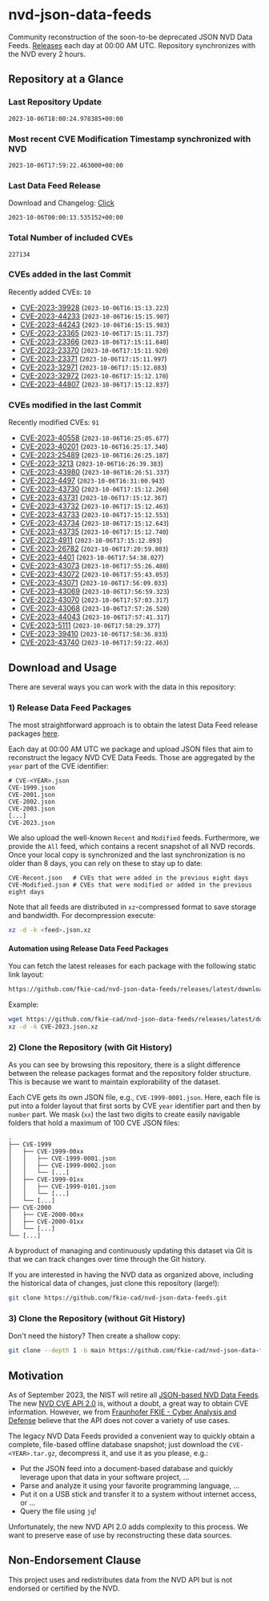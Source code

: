 # nvd-json-data-feeds

Community reconstruction of the soon-to-be deprecated JSON NVD Data Feeds. 
[Releases](https://github.com/fkie-cad/nvd-json-data-feeds/releases/latest) each day at 00:00 AM UTC.
Repository synchronizes with the NVD every 2 hours.

## Repository at a Glance

### Last Repository Update

```plain
2023-10-06T18:00:24.978385+00:00
```

### Most recent CVE Modification Timestamp synchronized with NVD

```plain
2023-10-06T17:59:22.463000+00:00
```

### Last Data Feed Release

Download and Changelog: [Click](https://github.com/fkie-cad/nvd-json-data-feeds/releases/latest)

```plain
2023-10-06T00:00:13.535152+00:00
```

### Total Number of included CVEs

```plain
227134
```

### CVEs added in the last Commit

Recently added CVEs: `10`

* [CVE-2023-39928](CVE-2023/CVE-2023-399xx/CVE-2023-39928.json) (`2023-10-06T16:15:13.223`)
* [CVE-2023-44233](CVE-2023/CVE-2023-442xx/CVE-2023-44233.json) (`2023-10-06T16:15:15.907`)
* [CVE-2023-44243](CVE-2023/CVE-2023-442xx/CVE-2023-44243.json) (`2023-10-06T16:15:15.983`)
* [CVE-2023-23365](CVE-2023/CVE-2023-233xx/CVE-2023-23365.json) (`2023-10-06T17:15:11.737`)
* [CVE-2023-23366](CVE-2023/CVE-2023-233xx/CVE-2023-23366.json) (`2023-10-06T17:15:11.840`)
* [CVE-2023-23370](CVE-2023/CVE-2023-233xx/CVE-2023-23370.json) (`2023-10-06T17:15:11.920`)
* [CVE-2023-23371](CVE-2023/CVE-2023-233xx/CVE-2023-23371.json) (`2023-10-06T17:15:11.997`)
* [CVE-2023-32971](CVE-2023/CVE-2023-329xx/CVE-2023-32971.json) (`2023-10-06T17:15:12.083`)
* [CVE-2023-32972](CVE-2023/CVE-2023-329xx/CVE-2023-32972.json) (`2023-10-06T17:15:12.170`)
* [CVE-2023-44807](CVE-2023/CVE-2023-448xx/CVE-2023-44807.json) (`2023-10-06T17:15:12.837`)


### CVEs modified in the last Commit

Recently modified CVEs: `91`

* [CVE-2023-40558](CVE-2023/CVE-2023-405xx/CVE-2023-40558.json) (`2023-10-06T16:25:05.677`)
* [CVE-2023-40201](CVE-2023/CVE-2023-402xx/CVE-2023-40201.json) (`2023-10-06T16:25:17.340`)
* [CVE-2023-25489](CVE-2023/CVE-2023-254xx/CVE-2023-25489.json) (`2023-10-06T16:26:25.187`)
* [CVE-2023-3213](CVE-2023/CVE-2023-32xx/CVE-2023-3213.json) (`2023-10-06T16:26:39.383`)
* [CVE-2023-43980](CVE-2023/CVE-2023-439xx/CVE-2023-43980.json) (`2023-10-06T16:26:51.337`)
* [CVE-2023-4497](CVE-2023/CVE-2023-44xx/CVE-2023-4497.json) (`2023-10-06T16:31:00.943`)
* [CVE-2023-43730](CVE-2023/CVE-2023-437xx/CVE-2023-43730.json) (`2023-10-06T17:15:12.260`)
* [CVE-2023-43731](CVE-2023/CVE-2023-437xx/CVE-2023-43731.json) (`2023-10-06T17:15:12.367`)
* [CVE-2023-43732](CVE-2023/CVE-2023-437xx/CVE-2023-43732.json) (`2023-10-06T17:15:12.463`)
* [CVE-2023-43733](CVE-2023/CVE-2023-437xx/CVE-2023-43733.json) (`2023-10-06T17:15:12.553`)
* [CVE-2023-43734](CVE-2023/CVE-2023-437xx/CVE-2023-43734.json) (`2023-10-06T17:15:12.643`)
* [CVE-2023-43735](CVE-2023/CVE-2023-437xx/CVE-2023-43735.json) (`2023-10-06T17:15:12.740`)
* [CVE-2023-4911](CVE-2023/CVE-2023-49xx/CVE-2023-4911.json) (`2023-10-06T17:15:12.893`)
* [CVE-2023-26782](CVE-2023/CVE-2023-267xx/CVE-2023-26782.json) (`2023-10-06T17:20:59.803`)
* [CVE-2023-4401](CVE-2023/CVE-2023-44xx/CVE-2023-4401.json) (`2023-10-06T17:54:38.027`)
* [CVE-2023-43073](CVE-2023/CVE-2023-430xx/CVE-2023-43073.json) (`2023-10-06T17:55:26.480`)
* [CVE-2023-43072](CVE-2023/CVE-2023-430xx/CVE-2023-43072.json) (`2023-10-06T17:55:43.053`)
* [CVE-2023-43071](CVE-2023/CVE-2023-430xx/CVE-2023-43071.json) (`2023-10-06T17:56:09.033`)
* [CVE-2023-43069](CVE-2023/CVE-2023-430xx/CVE-2023-43069.json) (`2023-10-06T17:56:59.323`)
* [CVE-2023-43070](CVE-2023/CVE-2023-430xx/CVE-2023-43070.json) (`2023-10-06T17:57:03.317`)
* [CVE-2023-43068](CVE-2023/CVE-2023-430xx/CVE-2023-43068.json) (`2023-10-06T17:57:26.520`)
* [CVE-2023-44043](CVE-2023/CVE-2023-440xx/CVE-2023-44043.json) (`2023-10-06T17:57:41.317`)
* [CVE-2023-5111](CVE-2023/CVE-2023-51xx/CVE-2023-5111.json) (`2023-10-06T17:58:29.377`)
* [CVE-2023-39410](CVE-2023/CVE-2023-394xx/CVE-2023-39410.json) (`2023-10-06T17:58:36.833`)
* [CVE-2023-43740](CVE-2023/CVE-2023-437xx/CVE-2023-43740.json) (`2023-10-06T17:59:22.463`)


## Download and Usage

There are several ways you can work with the data in this repository:

### 1) Release Data Feed Packages

The most straightforward approach is to obtain the latest Data Feed release packages [here](https://github.com/fkie-cad/nvd-json-data-feeds/releases/latest).

Each day at 00:00 AM UTC we package and upload JSON files that aim to reconstruct the legacy NVD CVE Data Feeds.
Those are aggregated by the `year` part of the CVE identifier:

```
# CVE-<YEAR>.json
CVE-1999.json
CVE-2001.json
CVE-2002.json
CVE-2003.json
[...]
CVE-2023.json
```

We also upload the well-known `Recent` and `Modified` feeds.
Furthermore, we provide the `All` feed, which contains a recent snapshot of all NVD records.
Once your local copy is synchronized and the last synchronization is no older than 8 days, you can rely on these to stay up to date:

```plain
CVE-Recent.json   # CVEs that were added in the previous eight days
CVE-Modified.json # CVEs that were modified or added in the previous eight days
```

Note that all feeds are distributed in `xz`-compressed format to save storage and bandwidth.
For decompression execute:

```sh
xz -d -k <feed>.json.xz
```


#### Automation using Release Data Feed Packages

You can fetch the latest releases for each package with the following static link layout:

```sh
https://github.com/fkie-cad/nvd-json-data-feeds/releases/latest/download/CVE-<YEAR>.json.xz
```

Example:

```sh
wget https://github.com/fkie-cad/nvd-json-data-feeds/releases/latest/download/CVE-2023.json.xz
xz -d -k CVE-2023.json.xz
```

### 2) Clone the Repository (with Git History)

As you can see by browsing this repository, there is a slight difference between the release packages format and the repository folder structure.
This is because we want to maintain explorability of the dataset.

Each CVE gets its own JSON file, e.g., `CVE-1999-0001.json`.
Here, each file is put into a folder layout that first sorts by CVE `year` identifier part and then by `number` part.
We mask (`xx`) the last two digits to create easily navigable folders that hold a maximum of 100 CVE JSON files:

```plain
.
├── CVE-1999
│   ├── CVE-1999-00xx
│   │   ├── CVE-1999-0001.json
│   │   ├── CVE-1999-0002.json
│   │   └── [...]
│   ├── CVE-1999-01xx
│   │   ├── CVE-1999-0101.json
│   │   └── [...]
│   └── [...]
├── CVE-2000
│   ├── CVE-2000-00xx
│   ├── CVE-2000-01xx
│   └── [...]
└── [...]
```

A byproduct of managing and continuously updating this dataset via Git is that we can track changes over time through the Git history.

If you are interested in having the NVD data as organized above, including the historical data of changes, just clone this repository (large!):

```sh
git clone https://github.com/fkie-cad/nvd-json-data-feeds.git
```

### 3) Clone the Repository (without Git History)

Don't need the history? Then create a shallow copy:

```sh
git clone --depth 1 -b main https://github.com/fkie-cad/nvd-json-data-feeds.git
```

## Motivation

As of September 2023, the NIST will retire all [JSON-based NVD Data Feeds](https://nvd.nist.gov/vuln/data-feeds#divRetirementBanner-1).
The new [NVD CVE API 2.0](https://nvd.nist.gov/developers/vulnerabilities) is, without a doubt, a great way to obtain CVE information.
However, we from [Fraunhofer FKIE - Cyber Analysis and Defense](https://www.fkie.fraunhofer.de/en/departments/cad.html) believe that the API does not cover a variety of use cases.

The legacy NVD Data Feeds provided a convenient way to quickly obtain a complete, file-based offline database snapshot; just download the `CVE-<YEAR>.tar.gz`, decompress it, and use it as you please, e.g.:

* Put the JSON feed into a document-based database and quickly leverage upon that data in your software project, ...
* Parse and analyze it using your favorite programming language, ...
* Put it on a USB stick and transfer it to a system without internet access, or ...
* Query the file using `jq`!

Unfortunately, the new NVD API 2.0 adds complexity to this process.
We want to preserve ease of use by reconstructing these data sources.

## Non-Endorsement Clause

This project uses and redistributes data from the NVD API but is not endorsed or certified by the NVD.